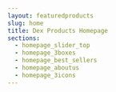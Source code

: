 ```yaml
---
layout: featuredproducts
slug: home
title: Dex Products Homepage
sections:
  - homepage_slider_top
  - homepage_3boxes
  - homepage_best_sellers
  - homepage_aboutus
  - homepage_3icons
---
```

